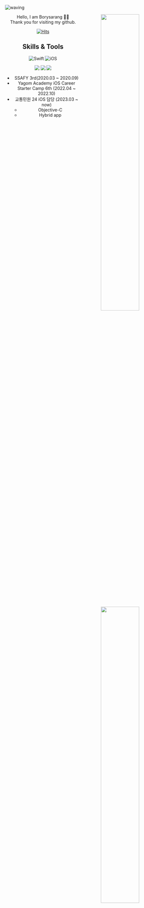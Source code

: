 ![waving](https://capsule-render.vercel.app/api?type=waving&height=200&text=Welcome&fontAlign=80&fontAlignY=40&color=gradient)


<div align="center">
<img align="right" width="50%" src="https://github-readme-stats.vercel.app/api?username=yusw10&show_icons=true&theme=radical%22/%3E"/>

<div align="left">
  <div align="center">
Hello, I am Borysarang 🙌🏻 <br>
  <div align="center">
Thank you for visiting my github. <br>
  
[![Hits](https://hits.seeyoufarm.com/api/count/incr/badge.svg?url=https%3A%2F%2Fgithub.com%2Fyusw10&count_bg=%2379C83D&title_bg=%23555555&icon=&icon_color=%23E7E7E7&title=hits&edge_flat=false)](https://hits.seeyoufarm.com)</br>
   
 <img align="right" width="50%" src="https://github-readme-stats.vercel.app/api/top-langs/?username=yusw10&theme=dracula&exclude_repo=Computer-Science-Engineering&layout=compact&langs_count=10%22/%3E"></a>

## Skills & Tools
<div align="center">

![Swift](https://img.shields.io/badge/Swift-FA7343?style=flat-square&logo=Swift&logoColor=white) 
![iOS](https://img.shields.io/badge/iOS-222222?style=flat-square&logo=Apple&logoColor=white) <br>
  
<img src="https://img.shields.io/badge/XCode-147EFB?style=flat-square&logo=xcode&logoColor=white"/>
  
<img src="https://img.shields.io/badge/GitHub-181717?style=flat-square&logo=github&logoColor=white%22/%3E">
  
<img src="https://img.shields.io/badge/Git-F05032?style=flat-square&logo=Git&logoColor=white"/>
  
</div>
   
- SSAFY 3rd(2020.03 ~ 2020.09)
- Yagom Academy iOS Career Starter Camp 6th (2022.04 ~ 2022.10)
- 교통민원 24 iOS 담당 (2023.03 ~ now)
  - Objective-C
  - Hybrid app
 <br>

</div>

